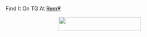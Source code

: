 Find It On TG At [Rem💗](https://t.me/RemCuteBot)
<p align="center"><a href="https://heroku.com/deploy?template=https://github.com/spryslade/Rem-New"> <img src="https://img.shields.io/badge/Deploy%20To%20Heroku-black?style=for-the-badge&logo=heroku" width="220" height="38.45"/></a></p>
